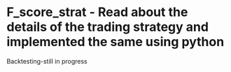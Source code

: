 # F_score_strat - Read about the details of the trading strategy and implemented the same using python
Backtesting-still in progress
